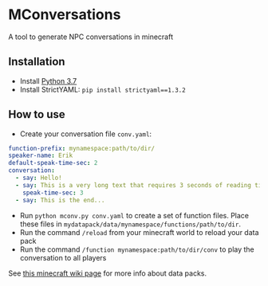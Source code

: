 # MConversations
A tool to generate NPC conversations in minecraft

## Installation
- Install [Python 3.7](https://www.python.org/downloads/release/python-379/)
- Install StrictYAML:
`pip install strictyaml==1.3.2`

## How to use
- Create your conversation file `conv.yaml`:
```yaml
function-prefix: mynamespace:path/to/dir/
speaker-name: Erik
default-speak-time-sec: 2
conversation:
  - say: Hello!
  - say: This is a very long text that requires 3 seconds of reading time
    speak-time-sec: 3
  - say: This is the end...
```

- Run `python mconv.py conv.yaml` to create a set of function files.
Place these files in `mydatapack/data/mynamespace/functions/path/to/dir`.
- Run the command `/reload` from your minecraft world to reload your data pack
- Run the command `/function mynamespace:path/to/dir/conv` to play the conversation to all players

See [this minecraft wiki page](https://minecraft.gamepedia.com/Data_Pack) for more info about data packs.
